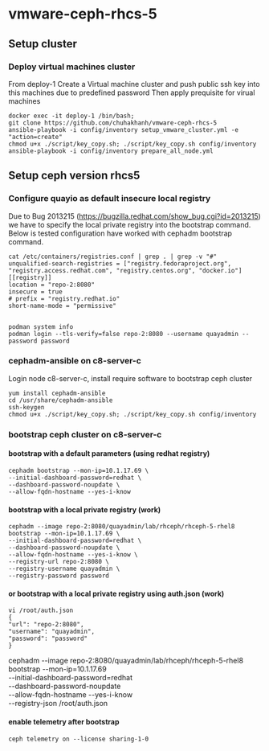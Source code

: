 # vmware-ceph-rhcs-5

## Setup cluster
### Deploy virtual machines cluster
From deploy-1 
Create a Virtual machine cluster and push public ssh key into this machines due to predefined password
Then apply prequisite for virual machines
    
    docker exec -it deploy-1 /bin/bash;
    git clone https://github.com/chuhakhanh/vmware-ceph-rhcs-5
    ansible-playbook -i config/inventory setup_vmware_cluster.yml -e "action=create"
    chmod u+x ./script/key_copy.sh; ./script/key_copy.sh config/inventory
    ansible-playbook -i config/inventory prepare_all_node.yml

## Setup ceph version rhcs5
### Configure quayio as default insecure local registry 
Due to Bug 2013215 (https://bugzilla.redhat.com/show_bug.cgi?id=2013215) we have to specify the local private registry into the bootstrap command. 
Below is tested configuration have worked with cephadm bootstrap command. 

    cat /etc/containers/registries.conf | grep . | grep -v "#"
    unqualified-search-registries = ["registry.fedoraproject.org", "registry.access.redhat.com", "registry.centos.org", "docker.io"]
    [[registry]]
    location = "repo-2:8080"
    insecure = true
    # prefix = "registry.redhat.io"
    short-name-mode = "permissive"


    podman system info
    podman login --tls-verify=false repo-2:8080 --username quayadmin --password password
### cephadm-ansible on c8-server-c
Login node c8-server-c, install require software to bootstrap ceph cluster
    
    yum install cephadm-ansible
    cd /usr/share/cephadm-ansible
    ssh-keygen
    chmod u+x ./script/key_copy.sh; ./script/key_copy.sh config/inventory

### bootstrap ceph cluster on c8-server-c

#### bootstrap with a default parameters (using redhat registry)
 
    cephadm bootstrap --mon-ip=10.1.17.69 \
    --initial-dashboard-password=redhat \
    --dashboard-password-noupdate \
    --allow-fqdn-hostname --yes-i-know

#### bootstrap with a local private registry (work)

    cephadm --image repo-2:8080/quayadmin/lab/rhceph/rhceph-5-rhel8 bootstrap --mon-ip=10.1.17.69 \
    --initial-dashboard-password=redhat \
    --dashboard-password-noupdate \
    --allow-fqdn-hostname --yes-i-know \
    --registry-url repo-2:8080 \
    --registry-username quayadmin \
    --registry-password password

#### or bootstrap with a local private registry using auth.json  (work)
    vi /root/auth.json
    {
    "url": "repo-2:8080",
    "username": "quayadmin",
    "password": "password"
    }


   cephadm --image repo-2:8080/quayadmin/lab/rhceph/rhceph-5-rhel8 bootstrap --mon-ip=10.1.17.69 \
    --initial-dashboard-password=redhat \
    --dashboard-password-noupdate \
    --allow-fqdn-hostname --yes-i-know \
    --registry-json /root/auth.json

#### enable telemetry after bootstrap
    ceph telemetry on --license sharing-1-0